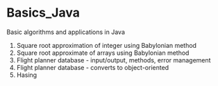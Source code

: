 Basics_Java
===========

Basic algorithms and applications in Java

1. Square root approximation of integer using Babylonian method
2. Square root approximate of arrays using Babylonian method
3. Flight planner database - input/output, methods, error management
4. Flight planner database - converts to object-oriented
5. Hasing
